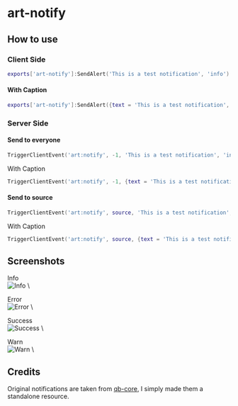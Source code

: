 # art-notify

##  How to use

### Client Side
```lua
exports['art-notify']:SendAlert('This is a test notification', 'info')
```
#### With Caption
```lua
exports['art-notify']:SendAlert({text = 'This is a test notification', caption = 'With a caption'}, 'info')
```

### Server Side
#### Send to everyone
```lua
TriggerClientEvent('art:notify', -1, 'This is a test notification', 'info')
```
With Caption
```lua
TriggerClientEvent('art:notify', -1, {text = 'This is a test notification', caption = 'With a caption'}, 'info')
```
#### Send to source
```lua
TriggerClientEvent('art:notify', source, 'This is a test notification', 'info')
```
With Caption
```lua
TriggerClientEvent('art:notify', source, {text = 'This is a test notification', caption = 'With a caption'}, 'info')
```

## Screenshots
Info \
![Info](https://cdn.discordapp.com/attachments/1100041190021271672/1101856667882238063/image.png) \

Error \
![Error](https://cdn.discordapp.com/attachments/1100041190021271672/1101849359798259762/image.png) \

Success \
![Success](https://cdn.discordapp.com/attachments/1100041190021271672/1101856347420627044/image.png)  \

Warn \
![Warn](![image](https://user-images.githubusercontent.com/96462463/235303409-eb22be14-9c8e-441a-a78e-049119a105d0.png))  \


## Credits
Original notifications are taken from [qb-core](https://github.com/qbcore-framework/qb-core), I simply made them a standalone resource.
